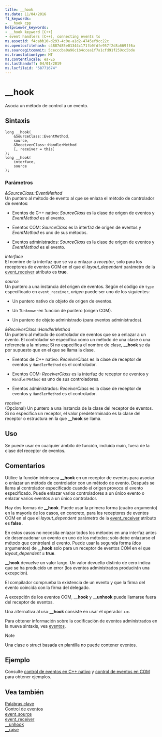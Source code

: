```yaml
---
title: __hook
ms.date: 11/04/2016
f1_keywords:
- __hook_cpp
helpviewer_keywords:
- __hook keyword [C++]
- event handlers [C++], connecting events to
ms.assetid: f4cabb10-d293-4c0e-a1d2-4745ef9cc22c
ms.openlocfilehash: c4887d85e01344c171fb0fdfe957f2d8a669ff6a
ms.sourcegitcommit: 5cecccba0a96c1b4ccea1f7a1cfd91f259cc5bde
ms.translationtype: MT
ms.contentlocale: es-ES
ms.lasthandoff: 04/01/2019
ms.locfileid: "58771674"
---
```

# <a name="hook"></a>__hook

Asocia un método de control a un evento.

## <a name="syntax"></a>Sintaxis

```
long __hook(
    &SourceClass::EventMethod,
    source,
    &ReceiverClass::HandlerMethod
    [, receiver = this]
);
long __hook(
    interface,
    source
);
```

### <a name="parameters"></a>Parámetros

*&SourceClass::EventMethod*<br/>
Un puntero al método de evento al que se enlaza el método de controlador de eventos:

- Eventos de C++ nativo: *SourceClass* es la clase de origen de eventos y *EventMethod* es el evento.

- Eventos COM: *SourceClass* es la interfaz de origen de eventos y *EventMethod* es uno de sus métodos.

- Eventos administrados: *SourceClass* es la clase de origen de eventos y *EventMethod* es el evento.

*interface*<br/>
El nombre de la interfaz que se va a enlazar a *receptor*, solo para los receptores de eventos COM en el que el *layout_dependent* parámetro de la [event_receiver](../windows/attributes/event-receiver.md) atributo es **true**.

*source*<br/>
Un puntero a una instancia del origen de eventos. Según el código de `type` especificado en `event_receiver`, *origen* puede ser uno de los siguientes:

- Un puntero nativo de objeto de origen de eventos.

- Un `IUnknown`-en función de puntero (origen COM).

- Un puntero de objeto administrado (para eventos administrados).

*&ReceiverClass::HandlerMethod*<br/>
Un puntero al método de controlador de eventos que se a enlazar a un evento. El controlador se especifica como un método de una clase o una referencia a la misma; Si no especifica el nombre de clase, **__hook** se da por supuesto que en el que se llama la clase.

- Eventos de C++ nativo: *ReceiverClass* es la clase de receptor de eventos y `HandlerMethod` es el controlador.

- Eventos COM: *ReceiverClass* es la interfaz de receptor de eventos y `HandlerMethod` es uno de sus controladores.

- Eventos administrados: *ReceiverClass* es la clase de receptor de eventos y `HandlerMethod` es el controlador.

*receiver*<br/>
(Opcional) Un puntero a una instancia de la clase del receptor de eventos. Si no especifica un receptor, el valor predeterminado es la clase del receptor o estructura en la que **__hook** se llama.

## <a name="usage"></a>Uso

Se puede usar en cualquier ámbito de función, incluida main, fuera de la clase del receptor de eventos.

## <a name="remarks"></a>Comentarios

Utilice la función intrínseca **__hook** en un receptor de eventos para asociar o enlazar un método de controlador con un método de evento. Después se llama al controlador especificado cuando el origen provoca el evento especificado. Puede enlazar varios controladores a un único evento o enlazar varios eventos a un único controlador.

Hay dos formas de **__hook**. Puede usar la primera forma (cuatro argumento) en la mayoría de los casos, en concreto, para los receptores de eventos COM en el que el *layout_dependent* parámetro de la [event_receiver](../windows/attributes/event-receiver.md) atributo es **false** .

En estos casos no necesita enlazar todos los métodos en una interfaz antes de desencadenar un evento en uno de los métodos; solo debe enlazarse el método que controlará el evento. Puede usar la segunda forma (dos argumentos) de **__hook** solo para un receptor de eventos COM en el que *layout_dependent* **= true**.

**__hook** devuelve un valor largo. Un valor devuelto distinto de cero indica que se ha producido un error (los eventos administrados producirán una excepción).

El compilador comprueba la existencia de un evento y que la firma del evento coincida con la firma del delegado.

A excepción de los eventos COM, **__hook** y **__unhook** puede llamarse fuera del receptor de eventos.

Una alternativa al uso **__hook** consiste en usar el operador +=.

Para obtener información sobre la codificación de eventos administrados en la nueva sintaxis, vea [eventos](../extensions/event-cpp-component-extensions.md).

> [!NOTE]
> Una clase o struct basada en plantilla no puede contener eventos.

## <a name="example"></a>Ejemplo

Consulte [control de eventos en C++ nativo](../cpp/event-handling-in-native-cpp.md) y [control de eventos en COM](../cpp/event-handling-in-com.md) para obtener ejemplos.

## <a name="see-also"></a>Vea también

[Palabras clave](../cpp/keywords-cpp.md)<br/>
[Control de eventos](../cpp/event-handling.md)<br/>
[event_source](../windows/attributes/event-source.md)<br/>
[event_receiver](../windows/attributes/event-receiver.md)<br/>
[__unhook](../cpp/unhook.md)<br/>
[__raise](../cpp/raise.md)<br/>
